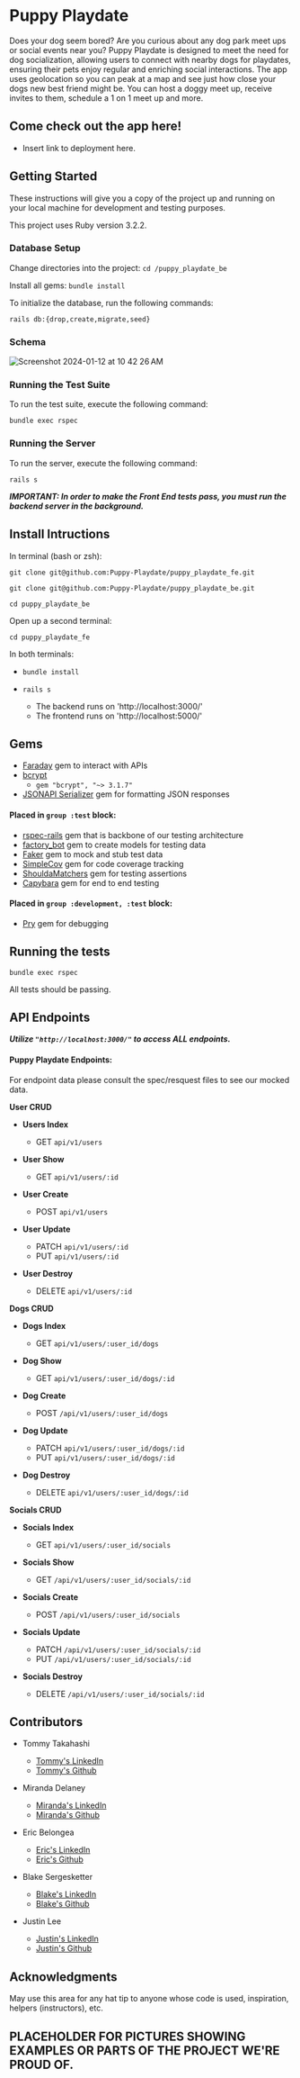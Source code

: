 # Puppy Playdate 

Does your dog seem bored? Are you curious about any dog park meet ups or social events near you? Puppy Playdate is designed to meet the need for dog socialization, allowing users to connect with nearby dogs for playdates, ensuring their pets enjoy regular and enriching social interactions. The app uses geolocation so you can peak at a map and see just how close your dogs new best friend might be. You can host a doggy meet up, receive invites to them, schedule a 1 on 1 meet up and more.

## Come check out the app here!

* Insert link to deployment here.


## Getting Started

These instructions will give you a copy of the project up and running on your local machine for development and testing purposes. 

This project uses Ruby version 3.2.2.

### Database Setup

Change directories into the project:
`cd /puppy_playdate_be`

Install all gems:
`bundle install`

To initialize the database, run the following commands:

`rails db:{drop,create,migrate,seed}`

### Schema
![Screenshot 2024-01-12 at 10 42 26 AM](https://gist.github.com/assets/134735853/64185bf2-b5b1-4d84-81b0-1009598409a3)

### Running the Test Suite

To run the test suite, execute the following command:

`bundle exec rspec`

### Running the Server

To run the server, execute the following command:

`rails s`

***IMPORTANT: In order to make the Front End tests pass, you must run the backend server in the background.***

## Install Intructions

In terminal (bash or zsh):

```git clone git@github.com:Puppy-Playdate/puppy_playdate_fe.git```

```git clone git@github.com:Puppy-Playdate/puppy_playdate_be.git```

```cd puppy_playdate_be``` 

Open up a second terminal:

```cd puppy_playdate_fe```

In both terminals: 

- ```bundle install```  
- ```rails s```  

  - The backend runs on 'http://localhost:3000/'
  - The frontend runs on 'http://localhost:5000/'

## Gems 

- [Faraday](https://github.com/lostisland/faraday) gem to interact with APIs
- [bcrypt](https://github.com/dcodeIO/bcrypt.js/blob/master/README.md)
    - `gem "bcrypt", "~> 3.1.7"`
- [JSONAPI Serializer](https://github.com/jsonapi-serializer/jsonapi-serializer) gem for formatting JSON responses

#### Placed in `group :test` block:

- [rspec-rails](https://github.com/rspec/rspec-rails) gem that is backbone of our testing architecture
- [factory_bot](https://github.com/thoughtbot/factory_bot) gem to create models for testing data
- [Faker](https://github.com/faker-ruby/faker) gem to mock and stub test data
- [SimpleCov](https://github.com/simplecov-ruby/simplecov) gem for code coverage tracking
- [ShouldaMatchers](https://github.com/thoughtbot/shoulda-matchers) gem for testing assertions
- [Capybara](https://github.com/morris-lab/Capybara) gem for end to end testing 

#### Placed in `group :development, :test` block:

- [Pry](https://github.com/pry/pry) gem for debugging


## Running the tests

```bundle exec rspec```  

All tests should be passing.

## API Endpoints

***Utilize `"http://localhost:3000/"` to access ALL endpoints.*** 

#### Puppy Playdate Endpoints:

For endpoint data please consult the spec/resquest files to see our mocked data. 

**User CRUD**

- **Users Index**
    
    - GET `api/v1/users`

- **User Show**
    
    - GET `api/v1/users/:id`

- **User Create**
    
    - POST `api/v1/users`

- **User Update**
    
    - PATCH `api/v1/users/:id`
    - PUT `api/v1/users/:id`

- **User Destroy**
    
    - DELETE `api/v1/users/:id`

**Dogs CRUD**

- **Dogs Index**
    
    - GET `api/v1/users/:user_id/dogs`

- **Dog Show**
    
    - GET `api/v1/users/:user_id/dogs/:id`

- **Dog Create**
    
    - POST `/api/v1/users/:user_id/dogs`

- **Dog Update**
    
    - PATCH `api/v1/users/:user_id/dogs/:id`
    - PUT `api/v1/users/:user_id/dogs/:id`

- **Dog Destroy**
    
    - DELETE `api/v1/users/:user_id/dogs/:id`

**Socials CRUD**

- **Socials Index**
    
    - GET `api/v1/users/:user_id/socials`

- **Socials Show**
    
    - GET `/api/v1/users/:user_id/socials/:id`


- **Socials Create**
    
    - POST `/api/v1/users/:user_id/socials`

- **Socials Update**
    
    - PATCH `/api/v1/users/:user_id/socials/:id`
    - PUT `/api/v1/users/:user_id/socials/:id`

- **Socials Destroy**
    
    - DELETE `/api/v1/users/:user_id/socials/:id`

## Contributors

* Tommy Takahashi 
    * [Tommy's LinkedIn](https://www.linkedin.com/in/tommy-takahashi/)
    * [Tommy's Github](https://github.com/ttakahashi1591)

* Miranda Delaney 
    * [Miranda's LinkedIn](https://www.linkedin.com/in/mld52/)
    * [Miranda's Github](https://github.com/delaneymiranda1)

* Eric Belongea 
    * [Eric's LinkedIn](https://www.linkedin.com/in/eric-belongea/)
    * [Eric's Github](https://github.com/EricBelongea)

* Blake Sergesketter
    * [Blake's LinkedIn](https://www.linkedin.com/in/b-sergesketter/)
    * [Blake's Github](https://github.com/bserge13)

* Justin Lee
    * [Justin's LinkedIn](https://www.linkedin.com/in/justin-lee-438035294/)
    * [Justin's Github](https://github.com/JustinSteel)


## Acknowledgments
May use this area for any hat tip to anyone whose code is used, inspiration, helpers (instructors), etc.

## PLACEHOLDER FOR PICTURES SHOWING EXAMPLES OR PARTS OF THE PROJECT WE'RE PROUD OF.




